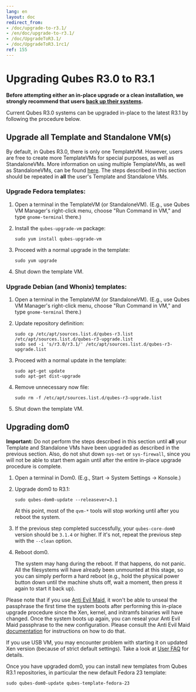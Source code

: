 ```yaml
---
lang: en
layout: doc
redirect_from:
- /doc/upgrade-to-r3.1/
- /en/doc/upgrade-to-r3.1/
- /doc/UpgradeToR3.1/
- /doc/UpgradeToR3.1rc1/
ref: 155
---
```


# Upgrading Qubes R3.0 to R3.1

**Before attempting either an in-place upgrade or a clean installation, we
strongly recommend that users [back up their systems](/doc/backup-restore/).**

Current Qubes R3.0 systems can be upgraded in-place to the latest R3.1
by following the procedure below.

## Upgrade all Template and Standalone VM(s)

By default, in Qubes R3.0, there is only one TemplateVM. However, users are
free to create more TemplateVMs for special purposes, as well as StandaloneVMs.
More information on using multiple TemplateVMs, as well as StandaloneVMs, can be
found [here](/doc/software-update-vm/). The steps described in this
section should be repeated in **all** the user's Template and Standalone VMs.

### Upgrade Fedora templates:

1. Open a terminal in the TemplateVM (or StandaloneVM). (E.g., use Qubes VM
    Manager's right-click menu, choose "Run Command in VM," and type
    `gnome-terminal` there.)

2. Install the `qubes-upgrade-vm` package:

    ```
    sudo yum install qubes-upgrade-vm
    ```

3. Proceed with a normal upgrade in the template:

    ```
    sudo yum upgrade
    ```

4. Shut down the template VM.

### Upgrade Debian (and Whonix) templates:

1. Open a terminal in the TemplateVM (or StandaloneVM). (E.g., use Qubes VM
    Manager's right-click menu, choose "Run Command in VM," and type
    `gnome-terminal` there.)

2. Update repository definition:

    ```
    sudo cp /etc/apt/sources.list.d/qubes-r3.list /etc/apt/sources.list.d/qubes-r3-upgrade.list
    sudo sed -i 's/r3.0/r3.1/' /etc/apt/sources.list.d/qubes-r3-upgrade.list
    ```

3. Proceed with a normal update in the template:

    ```
    sudo apt-get update
    sudo apt-get dist-upgrade
    ```

4. Remove unnecessary now file:

    ```
    sudo rm -f /etc/apt/sources.list.d/qubes-r3-upgrade.list
    ```

5. Shut down the template VM.

## Upgrading dom0

**Important:** Do not perform the steps described in this section until **all**
your Template and Standalone VMs have been upgraded as described in the previous
section. Also, do not shut down `sys-net` or `sys-firewall`, since you will not
be able to start them again until after the entire in-place upgrade procedure is
complete.

1. Open a terminal in Dom0. (E.g., Start -\> System Settings -\> Konsole.)

2. Upgrade dom0 to R3.1:

    ```
    sudo qubes-dom0-update --releasever=3.1
    ```

    At this point, most of the `qvm-*` tools will stop working until after you
    reboot the system.

3. If the previous step completed successfully, your `qubes-core-dom0` version
    should be `3.1.4` or higher. If it's not, repeat the previous step with the
    `--clean` option.

4. Reboot dom0.
    
    The system may hang during the reboot. If that happens, do not panic. All
    the filesystems will have already been unmounted at this stage, so you can
    simply perform a hard reboot (e.g., hold the physical power button down
    until the machine shuts off, wait a moment, then press it again to start it
    back up).

Please note that if you use [Anti Evil Maid](/doc/anti-evil-maid), it won't be
able to unseal the passphrase the first time the system boots after performing
this in-place upgrade procedure since the Xen, kernel, and initramfs binaries
will have changed. Once the system boots up again, you can reseal your Anti Evil
Maid passphrase to the new configuration. Please consult the Anti Evil Maid
[documentation](/doc/anti-evil-maid) for instructions on how to do that.

If you use USB VM, you may encounter problem with starting it on updated Xen
version (because of strict default settings). Take a look at 
[User FAQ](/faq/#i-created-a-usb-vm-and-assigned-usb-controllers-to-it-now-the-usb-vm-wont-boot)
for details.

Once you have upgraded dom0, you can install new templates from Qubes R3.1
repositories, in particular the new default Fedora 23 template:

```
sudo qubes-dom0-update qubes-template-fedora-23
```
